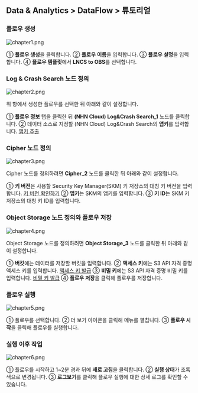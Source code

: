 ## Data & Analytics > DataFlow > 튜토리얼

### 플로우 생성

![chapter1.png](http://static.toastoven.net/prod_dataflow/tutorial/chapter1.png)

① **플로우 생성**을 클릭합니다.
② **플로우 이름**을 입력합니다.
③ **플로우 설명**을 입력합니다.
④ **플로우 템플릿**에서 **LNCS to OBS**를 선택합니다.

### Log & Crash Search 노드 정의

![chapter2.png](http://static.toastoven.net/prod_dataflow/tutorial/chapter2.png)

위 항에서 생성한 플로우를 선택한 뒤 아래와 같이 설정합니다.

① **플로우 정보** 탭을 클릭한 뒤 **(NHN Cloud) Log&Crash Search_1** 노드를 클릭합니다.
② 데이터 소스로 지정할 (NHN Cloud) Log&Crash Search의 **앱키**를 입력합니다. [앱키 추출](https://docs.toast.com/ko/Data%20&%20Analytics/Log%20&%20Crash%20Search/ko/console-guide/#appkey)

### Cipher 노드 정의

![chapter3.png](http://static.toastoven.net/prod_dataflow/tutorial/chapter3.png)

Cipher 노드를 정의하려면 **Cipher_2** 노드를 클릭한 뒤 아래와 같이 설정합니다.

① **키 버전**은 사용할 Security Key Manager(SKM) 키 저장소의 대칭 키 버전을 입력합니다. [키 버전 확인하기](https://docs.toast.com/ko/Security/Secure%20Key%20Manager/ko/console-guide/)
② **앱키**는 SKM의 앱키를 입력합니다.
③ **키 ID**는 SKM 키 저장소의 대칭 키 ID를 입력합니다.

### Object Storage 노드 정의와 플로우 저장

![chapter4.png](http://static.toastoven.net/prod_dataflow/tutorial/chapter4.png)

Object Storage 노드를 정의하려면 **Object Storage_3** 노드를 클릭한 뒤 아래와 같이 설정합니다.

① **버킷**에는 데이터를 저장할 버킷을 입력합니다.
② **액세스 키**에는 S3 API 자격 증명 액세스 키를 입력합니다. [액세스 키 발급](https://docs.toast.com/ko/Storage/Object%20Storage/ko/s3-api-guide/#s3-api)
③ **비밀 키**에는 S3 API 자격 증명 비밀 키를 입력합니다. [비밀 키 발급](https://docs.toast.com/ko/Storage/Object%20Storage/ko/s3-api-guide/#s3-api)
④ **플로우 저장**을 클릭해 플로우를 저장합니다.

### 플로우 실행

![chapter5.png](http://static.toastoven.net/prod_dataflow/tutorial/chapter5.png)

① 플로우를 선택합니다.
② 더 보기 아이콘을 클릭해 메뉴를 펼칩니다.
③ **플로우 시작**을 클릭해 플로우를 실행합니다.

### 실행 이후 작업

![chapter6.png](http://static.toastoven.net/prod_dataflow/tutorial/chapter6.png)

① 플로우를 시작하고 1~2분 경과 뒤에 **새로 고침**을 클릭합니다.
② **실행 상태**가 초록색으로 변경됩니다.
③ **로그보기**를 클릭해 플로우 실행에 대한 상세 로그를 확인할 수 있습니다.